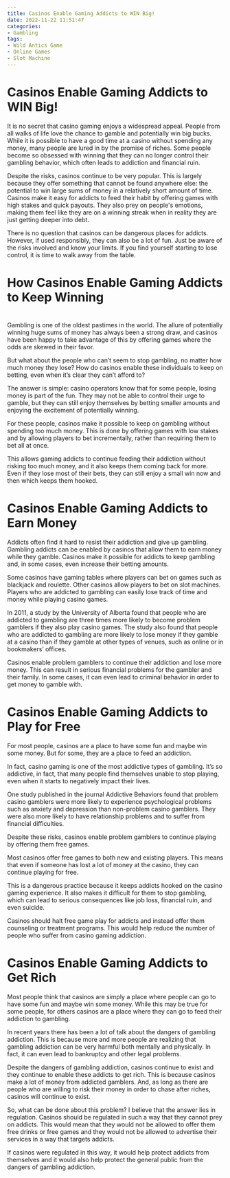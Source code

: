 ```yaml
---
title: Casinos Enable Gaming Addicts to WIN Big!
date: 2022-11-22 11:51:47
categories:
- Gambling
tags:
- Wild Antics Game
- Online Games
- Slot Machine
---
```



#  Casinos Enable Gaming Addicts to WIN Big!

It is no secret that casino gaming enjoys a widespread appeal. People from all walks of life love the chance to gamble and potentially win big bucks. While it is possible to have a good time at a casino without spending any money, many people are lured in by the promise of riches. Some people become so obsessed with winning that they can no longer control their gambling behavior, which often leads to addiction and financial ruin.

Despite the risks, casinos continue to be very popular. This is largely because they offer something that cannot be found anywhere else: the potential to win large sums of money in a relatively short amount of time. Casinos make it easy for addicts to feed their habit by offering games with high stakes and quick payouts. They also prey on people's emotions, making them feel like they are on a winning streak when in reality they are just getting deeper into debt.

There is no question that casinos can be dangerous places for addicts. However, if used responsibly, they can also be a lot of fun. Just be aware of the risks involved and know your limits. If you find yourself starting to lose control, it is time to walk away from the table.

#  How Casinos Enable Gaming Addicts to Keep Winning

#

Gambling is one of the oldest pastimes in the world. The allure of potentially winning huge sums of money has always been a strong draw, and casinos have been happy to take advantage of this by offering games where the odds are skewed in their favor.

But what about the people who can’t seem to stop gambling, no matter how much money they lose? How do casinos enable these individuals to keep on betting, even when it’s clear they can’t afford to?

The answer is simple: casino operators know that for some people, losing money is part of the fun. They may not be able to control their urge to gamble, but they can still enjoy themselves by betting smaller amounts and enjoying the excitement of potentially winning.

For these people, casinos make it possible to keep on gambling without spending too much money. This is done by offering games with low stakes and by allowing players to bet incrementally, rather than requiring them to bet all at once.

This allows gaming addicts to continue feeding their addiction without risking too much money, and it also keeps them coming back for more. Even if they lose most of their bets, they can still enjoy a small win now and then which keeps them hooked.

#  Casinos Enable Gaming Addicts to Earn Money

Addicts often find it hard to resist their addiction and give up gambling. Gambling addicts can be enabled by casinos that allow them to earn money while they gamble. Casinos make it possible for addicts to keep gambling and, in some cases, even increase their betting amounts.

Some casinos have gaming tables where players can bet on games such as blackjack and roulette. Other casinos allow players to bet on slot machines. Players who are addicted to gambling can easily lose track of time and money while playing casino games.

In 2011, a study by the University of Alberta found that people who are addicted to gambling are three times more likely to become problem gamblers if they also play casino games. The study also found that people who are addicted to gambling are more likely to lose money if they gamble at a casino than if they gamble at other types of venues, such as online or in bookmakers’ offices.

Casinos enable problem gamblers to continue their addiction and lose more money. This can result in serious financial problems for the gambler and their family. In some cases, it can even lead to criminal behavior in order to get money to gamble with.

#  Casinos Enable Gaming Addicts to Play for Free

For most people, casinos are a place to have some fun and maybe win some money. But for some, they are a place to feed an addiction.

In fact, casino gaming is one of the most addictive types of gambling. It’s so addictive, in fact, that many people find themselves unable to stop playing, even when it starts to negatively impact their lives.

One study published in the journal Addictive Behaviors found that problem casino gamblers were more likely to experience psychological problems such as anxiety and depression than non-problem casino gamblers. They were also more likely to have relationship problems and to suffer from financial difficulties.

Despite these risks, casinos enable problem gamblers to continue playing by offering them free games.

Most casinos offer free games to both new and existing players. This means that even if someone has lost a lot of money at the casino, they can continue playing for free.

This is a dangerous practice because it keeps addicts hooked on the casino gaming experience. It also makes it difficult for them to stop gambling, which can lead to serious consequences like job loss, financial ruin, and even suicide.

Casinos should halt free game play for addicts and instead offer them counseling or treatment programs. This would help reduce the number of people who suffer from casino gaming addiction.

#  Casinos Enable Gaming Addicts to Get Rich

Most people think that casinos are simply a place where people can go to have some fun and maybe win some money. While this may be true for some people, for others casinos are a place where they can go to feed their addiction to gambling.

In recent years there has been a lot of talk about the dangers of gambling addiction. This is because more and more people are realizing that gambling addiction can be very harmful both mentally and physically. In fact, it can even lead to bankruptcy and other legal problems.

Despite the dangers of gambling addiction, casinos continue to exist and they continue to enable these addicts to get rich. This is because casinos make a lot of money from addicted gamblers. And, as long as there are people who are willing to risk their money in order to chase after riches, casinos will continue to exist.

So, what can be done about this problem? I believe that the answer lies in regulation. Casinos should be regulated in such a way that they cannot prey on addicts. This would mean that they would not be allowed to offer them free drinks or free games and they would not be allowed to advertise their services in a way that targets addicts.

If casinos were regulated in this way, it would help protect addicts from themselves and it would also help protect the general public from the dangers of gambling addiction.